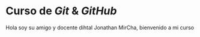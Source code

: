 # Curso de _Git_ & _GitHub_

Hola soy su amigo  y docente dihtal Jonathan MirCha, bienvenido a mi curso